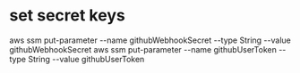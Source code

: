 # set secret keys
aws ssm put-parameter --name githubWebhookSecret --type String --value githubWebhookSecret
aws ssm put-parameter --name githubUserToken --type String --value githubUserToken